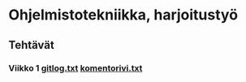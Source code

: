 <h1>Ohjelmistotekniikka, harjoitustyö
<h2>Tehtävät
<h3>Viikko 1
<a href="https://github.com/Jimmeeee/ot-harjoitustyo/blob/master/laskarit/viikko1/gitlog.txt">gitlog.txt</a>
<a href="https://github.com/Jimmeeee/ot-harjoitustyo/blob/master/laskarit/viikko1/komentorivi.txt">komentorivi.txt</a>
